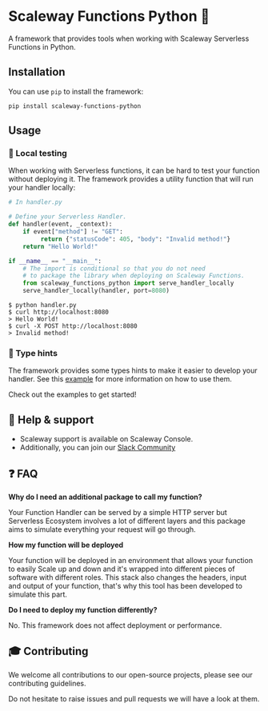 # Scaleway Functions Python 💜

A framework that provides tools when working with Scaleway Serverless Functions in Python.

## Installation

You can use `pip` to install the framework:

```console
pip install scaleway-functions-python
```

## Usage

### 🏡 Local testing

When working with Serverless functions, it can be hard to test your function without deploying it. The framework provides a utility function that will run your handler locally:

```python
# In handler.py

# Define your Serverless Handler.
def handler(event, _context):
    if event["method"] != "GET":
         return {"statusCode": 405, "body": "Invalid method!"}
    return "Hello World!"

if __name__ == "__main__":
    # The import is conditional so that you do not need
    # to package the library when deploying on Scaleway Functions.
    from scaleway_functions_python import serve_handler_locally
    serve_handler_locally(handler, port=8080)
```

```console
$ python handler.py
$ curl http://localhost:8080
> Hello World!
$ curl -X POST http://localhost:8080
> Invalid method!
```

### 🧱 Type hints

The framework provides some types hints to make it easier to develop your handler. See this [example](examples/mirror.py) for more information on how to use them.

Check out the examples to get started!

## 🛟 Help & support

- Scaleway support is available on Scaleway Console.
- Additionally, you can join our [Slack Community](https://www.scaleway.com/en/docs/tutorials/scaleway-slack-community/)

## ❓ FAQ

**Why do I need an additional package to call my function?**

Your Function Handler can be served by a simple HTTP server but Serverless Ecosystem involves a lot of different layers
and this package aims to simulate everything your request will go through.

**How my function will be deployed**

Your function will be deployed in an environment that allows your function to easily Scale up and down and it's wrapped into
different pieces of software with different roles. This stack also changes the headers, input and output of your function, that's why
this tool has been developed to simulate this part.

**Do I need to deploy my function differently?**

No. This framework does not affect deployment or performance.

## 🎓 Contributing

We welcome all contributions to our open-source projects, please see our contributing guidelines.

Do not hesitate to raise issues and pull requests we will have a look at them.
